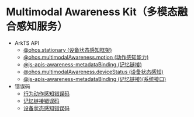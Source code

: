 # Multimodal Awareness Kit（多模态融合感知服务）<!--multimodal-awareness-api-->

- ArkTS API<!--multimodal-awareness-arkts-->
  - [@ohos.stationary (设备状态感知框架)](js-apis-stationary.md)
  - [@ohos.multimodalAwareness.motion (动作感知能力)](js-apis-awareness-motion.md)
  - [@js-apis-awareness-metadataBinding (记忆链接)](js-apis-awareness-metadataBinding.md)
  - [@ohos.multimodalAwareness.deviceStatus (设备状态感知)](js-apis-awareness-deviceStatus.md)
  <!--Del-->
  - [@js-apis-awareness-metadataBinding (记忆链接)(系统接口)](js-apis-awareness-metadataBinding-sys.md)
  <!--DelEnd-->
- 错误码<!--ultimodal-awareness-arkts-errcode-->
  - [行为动作感知错误码](errorcode-motion.md)
  - [记忆链接错误码](errorcode-metadataBinding.md)
  - [设备状态感知错误码](errorcode-deviceStatus.md)